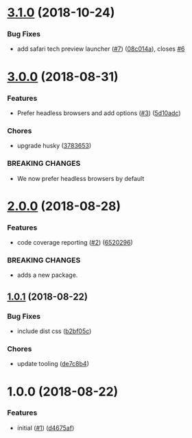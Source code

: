 <a name="3.1.0"></a>
# [3.1.0](https://github.com/videojs/videojs-generate-karma-config/compare/v3.0.0...v3.1.0) (2018-10-24)

### Bug Fixes

* add safari tech preview launcher ([#7](https://github.com/videojs/videojs-generate-karma-config/issues/7)) ([08c014a](https://github.com/videojs/videojs-generate-karma-config/commit/08c014a)), closes [#6](https://github.com/videojs/videojs-generate-karma-config/issues/6)

<a name="3.0.0"></a>
# [3.0.0](https://github.com/videojs/videojs-generate-karma-config/compare/v2.0.0...v3.0.0) (2018-08-31)

### Features

* Prefer headless browsers and add options ([#3](https://github.com/videojs/videojs-generate-karma-config/issues/3)) ([5d10adc](https://github.com/videojs/videojs-generate-karma-config/commit/5d10adc))

### Chores

* upgrade husky ([3783653](https://github.com/videojs/videojs-generate-karma-config/commit/3783653))


### BREAKING CHANGES

* We now prefer headless browsers by default

<a name="2.0.0"></a>
# [2.0.0](https://github.com/videojs/videojs-generate-karma-config/compare/v1.0.1...v2.0.0) (2018-08-28)

### Features

* code coverage reporting ([#2](https://github.com/videojs/videojs-generate-karma-config/issues/2)) ([6520296](https://github.com/videojs/videojs-generate-karma-config/commit/6520296))


### BREAKING CHANGES

* adds a new package.

<a name="1.0.1"></a>
## [1.0.1](https://github.com/videojs/videojs-generate-karma-config/compare/v1.0.0...v1.0.1) (2018-08-22)

### Bug Fixes

* include dist css ([b2bf05c](https://github.com/videojs/videojs-generate-karma-config/commit/b2bf05c))

### Chores

* update tooling ([de7c8b4](https://github.com/videojs/videojs-generate-karma-config/commit/de7c8b4))

<a name="1.0.0"></a>
# 1.0.0 (2018-08-22)

### Features

* initial ([#1](https://github.com/videojs/videojs-generate-karma-config/issues/1)) ([d4675af](https://github.com/videojs/videojs-generate-karma-config/commit/d4675af))

